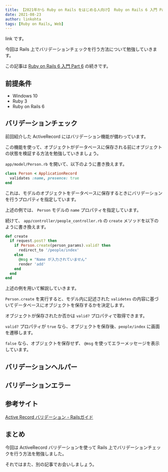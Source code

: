 ```yaml
---
title: 【2021年から Ruby on Rails をはじめる人向け】 Ruby on Rails 6 入門 Part 7 ～ Rails でバリデーションチェックを自動で行う方法～
date: 2021-08-23
author: linkohta
tags: [Ruby on Rails, Web]
---
```


link です。

今回は Rails 上でバリデーションチェックを行う方法について勉強していきます。

この記事は [Ruby on Rails 6 入門 Part 6](/ruby-on-rails6/) の続きです。

## 前提条件

- Windows 10
- Ruby 3
- Ruby on Rails 6

## バリデーションチェック

前回紹介した ActiveRecord にはバリデーション機能が備わっています。

この機能を使って、オブジェクトがデータベースに保存される前にオブジェクトの状態を検証する方法を勉強していきましょう。

`app/model/Person.rb` を開いて、以下のように書き換えます。
```rb
class Person < ApplicationRecord
  validates :name, presence: true
end
```

これは、モデルのオブジェクトをデータベースに保存するときにバリデーションを行うプロパティを指定しています。

上述の例では、 `Person` モデルの `name` プロパティを指定しています。

続けて、 `app/controller/people_controller.rb` の `create` メソッドを以下のように書き換えます。
```rb
def create
  if request.post? then
    if Person.create(person_params).valid? then
      redirect_to '/people/index'
    else
      @msg = "Name が入力されていません"
      render 'add'
    end
  end
end
```

上述の例を用いて解説していきます。

`Person.create` を実行すると、モデル内に記述された `validetes` の内容に基づいてデータベースにオブジェクトを保存するかを決定します。

オブジェクトが保存されたか否かは `valid?` プロパティで取得できます。

`valid?` プロパティが `true` なら、オブジェクトを保存後、`people/index` に画面を遷移します。

`false` なら、オブジェクトを保存せず、 `@msg` を使ってエラーメッセージを表示しています。

## バリデーションヘルパー

## バリデーションエラー

## 参考サイト

[Active Record バリデーション - Railsガイド](https://railsguides.jp/active_record_validations.html)

## まとめ

今回は ActiveRecord バリデーションを使って Rails 上でバリデーションチェックを行う方法を勉強しました。

それではまた、別の記事でお会いしましょう。